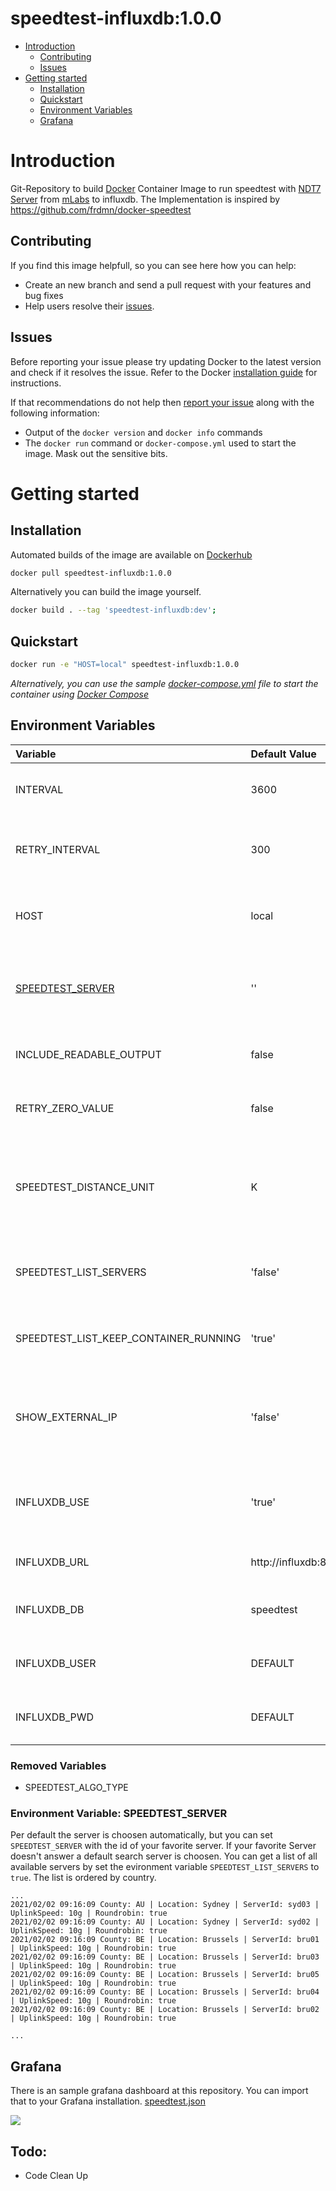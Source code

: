 # speedtest-influxdb:1.0.0

- [Introduction](#introduction)
    - [Contributing](#contributing)
    - [Issues](#issues)
- [Getting started](#getting-started)
    - [Installation](#installation)
    - [Quickstart](#quickstart)
    - [Environment Variables](#environment-variables)
    - [Grafana](#grafana)

# Introduction

Git-Repository to build [Docker](https://www.docker.com/) Container Image to run speedtest with [NDT7 Server](https://github.com/m-lab/ndt-server) from [mLabs](https://www.measurementlab.net/tests/ndt/ndt7/) to influxdb. The Implementation is inspired
by https://github.com/frdmn/docker-speedtest

## Contributing

If you find this image helpfull, so you can see here how you can help:

- Create an new branch and send a pull request with your features and bug fixes
- Help users resolve their [issues](https://github.com/QuadStingray/docker-speedtest-influxdb/issues).

## Issues

Before reporting your issue please try updating Docker to the latest version and check if it resolves the issue. Refer to the
Docker [installation guide](https://docs.docker.com/installation) for instructions.

If that recommendations do not help then [report your issue](https://github.com/QuadStingray/docker-speedtest-influxdb/issues/new) along with the following information:

- Output of the `docker version` and `docker info` commands
- The `docker run` command or `docker-compose.yml` used to start the image. Mask out the sensitive bits.

# Getting started

## Installation

Automated builds of the image are available on
[Dockerhub](https://hub.docker.com/r/quadstingray/speedtest-influxdb/)

```bash
docker pull speedtest-influxdb:1.0.0
```

Alternatively you can build the image yourself.

```bash
docker build . --tag 'speedtest-influxdb:dev';
```

## Quickstart

```bash
docker run -e "HOST=local" speedtest-influxdb:1.0.0
```

*Alternatively, you can use the sample [docker-compose.yml](docker-compose.yml) file to start the container using [Docker Compose](https://docs.docker.com/compose/)*

## Environment Variables

| Variable         | Default Value          | Informations                                                                                  |
|:-----------------|:-----------------------|:----------------------------------------------------------------------------------------------|
| INTERVAL         | 3600                   | Seconds between import of statistics                                                          |
| RETRY_INTERVAL   | 300                    | Seconds between retry of statistics import                                                    |
| HOST             | local                  | host where the speedtest is running for grafana filter                                        |
| [SPEEDTEST_SERVER](#environment-variable-speedtest_server) | ''                     | ndt 7 server. Empty string, means speedtest return server for test                    |
| INCLUDE_READABLE_OUTPUT | false           | Log Speedtest Output to Console |
| RETRY_ZERO_VALUE | false           | Retry Speedtest at Zero Values returned |
| SPEEDTEST_DISTANCE_UNIT | K               | Unit for Distance Calculation K = Kilometers, N = Nautical Miles other Values = Miles |
| SPEEDTEST_LIST_SERVERS | 'false'          | list all available ndt7 servers at the console                  |
| SPEEDTEST_LIST_KEEP_CONTAINER_RUNNING | 'true'          | keep docker container running after listing all ndt7 servers                  |
| SHOW_EXTERNAL_IP | 'false'          | You can activate logging your external Ip to InfluxDb to monitor IP changes.                   |
| INFLUXDB_USE     | 'true'   | You can deactivate save speedtest results to influx                                                             |
| INFLUXDB_URL     | http://influxdb:8086   | Url of your InfluxDb installation                                                             |
| INFLUXDB_DB      | speedtest              | Database at your InfluxDb installation                                                        |
| INFLUXDB_USER    | DEFAULT                | optional user for insert to your InfluxDb                                                     |
| INFLUXDB_PWD     | DEFAULT                | optional password for insert to your InfluxDb                                                 |

### Removed Variables

* SPEEDTEST_ALGO_TYPE

### Environment Variable: SPEEDTEST_SERVER

Per default the server is choosen automatically, but you can set `SPEEDTEST_SERVER` with the id of your favorite server. If your favorite Server doesn't answer a default search server
is choosen. You can get a list of all available servers by set the evironment variable `SPEEDTEST_LIST_SERVERS` to `true`. The list is ordered by country.

```
...
2021/02/02 09:16:09 County: AU | Location: Sydney | ServerId: syd03 | UplinkSpeed: 10g | Roundrobin: true
2021/02/02 09:16:09 County: AU | Location: Sydney | ServerId: syd02 | UplinkSpeed: 10g | Roundrobin: true
2021/02/02 09:16:09 County: BE | Location: Brussels | ServerId: bru01 | UplinkSpeed: 10g | Roundrobin: true
2021/02/02 09:16:09 County: BE | Location: Brussels | ServerId: bru03 | UplinkSpeed: 10g | Roundrobin: true
2021/02/02 09:16:09 County: BE | Location: Brussels | ServerId: bru05 | UplinkSpeed: 10g | Roundrobin: true
2021/02/02 09:16:09 County: BE | Location: Brussels | ServerId: bru04 | UplinkSpeed: 10g | Roundrobin: true
2021/02/02 09:16:09 County: BE | Location: Brussels | ServerId: bru02 | UplinkSpeed: 10g | Roundrobin: true

...
```

## Grafana

There is an sample grafana dashboard at this repository. You can import that to your Grafana installation. [speedtest.json](docker/grafana/provisioning/dashboards/speedtest.json)

![](https://raw.githubusercontent.com/QuadStingray/docker-speedtest-influxdb/master/images/speedtest_dashboard.png)


## Todo:
* Code Clean Up
